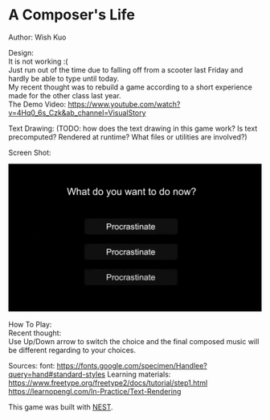 # A Composer's Life

Author: Wish Kuo

Design: <br>
It is not working :( <br>
Just run out of the time due to falling off from a scooter last Friday and hardly be able to type until today. <br>
My recent thought was to rebuild a game according to a short experience made for the other class last year. <br>
The Demo Video: https://www.youtube.com/watch?v=4Hq0_6s_Czk&ab_channel=VisualStory

Text Drawing: (TODO: how does the text drawing in this game work? Is text precomputed? Rendered at runtime? What files or utilities are involved?)

Screen Shot:

![Screen Shot](screenshot.png)

How To Play: <br>
Recent thought:<br>
Use Up/Down arrow to switch the choice and the final composed music will be different regarding to your choices.

Sources: 
font: https://fonts.google.com/specimen/Handlee?query=hand#standard-styles
Learning materials:
https://www.freetype.org/freetype2/docs/tutorial/step1.html
https://learnopengl.com/In-Practice/Text-Rendering


This game was built with [NEST](NEST.md).

